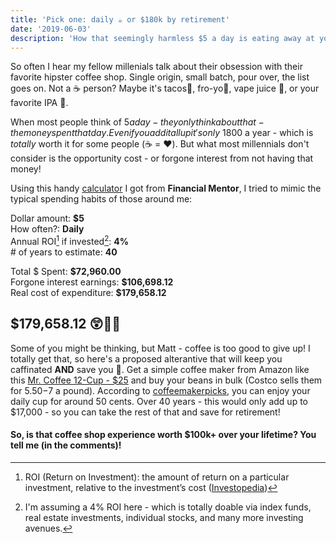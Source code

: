 ```yaml
---
title: 'Pick one: daily ☕ or $180k by retirement'
date: '2019-06-03'
description: 'How that seemingly harmless $5 a day is eating away at your potential gains'
---
```


So often I hear my fellow millenials talk about their obsession with their favorite hipster coffee shop. Single origin, small batch, pour over, the list goes on. Not a ☕ person? Maybe it's tacos🌮, fro-yo🍦, vape juice 💨, or your favorite IPA 🍺.

When most people think of $5 a day - they only think about that - the money spent that day. Even if you add it all up it's only ~$1800 a year - which is _totally_ worth it for some people (☕ = ❤️). But what most millennials don't consider is the opportunity cost - or forgone interest from not having that money!

Using this handy [calculator](https://financialmentor.com/calculator/latte-factor-calculator) I got from **Financial Mentor**, I tried to mimic the typical spending habits of those around me:

Dollar amount: **\$5**  
How often?: **Daily**  
Annual ROI[^1] if invested[^2]: **4%**  
\# of years to estimate: **40**

Total \$ Spent: **\$72,960.00**  
Forgone interest earnings: **\$106,698.12**  
Real cost of expenditure: **\$179,658.12**

## **\$179,658.12** 😲🤯🤑

Some of you might be thinking, but Matt - coffee is too good to give up! I totally get that, so here's a proposed alterantive that will keep you caffinated **AND** save you 💸. Get a simple coffee maker from Amazon like this [Mr. Coffee 12-Cup - \$25](https://www.amazon.com/Mr-Coffee-12-Cup-Maker-Black/dp/B002YI2IG0/ref=sxin_3_osp43-ea9481f4_cov?ascsubtag=ea9481f4-414f-4a8c-a360-8aab61dd82e6&creativeASIN=B002YI2IG0&cv_ct_id=amzn1.osp.ea9481f4-414f-4a8c-a360-8aab61dd82e6&cv_ct_pg=search&cv_ct_wn=osp-search&keywords=basic+coffee+maker&linkCode=oas&pd_rd_i=B002YI2IG0&pd_rd_r=9a690bfe-544d-42a7-839f-a66fe34a9994&pd_rd_w=uLKPp&pd_rd_wg=vzm7g&pf_rd_p=43ba9e17-96f5-4491-b054-e546013f7dc4&pf_rd_r=P28X6BQ3CAGDCVP3983N&qid=1560117695&s=kitchen&tag=bgr0a0-20) and buy your beans in bulk (Costco sells them for $5.50-$7 a pound). According to [coffeemakerpicks](https://coffeemakerpicks.com/cost-per-cup-of-coffee/), you can enjoy your daily cup for around 50 cents. Over 40 years - this would only add up to \$17,000 - so you can take the rest of that and save for retirement!

#### So, is that coffee shop experience worth \$100k+ over your lifetime? You tell me (in the comments)!

[^1]: ROI (Return on Investment): the amount of return on a particular investment, relative to the investment’s cost ([Investopedia](https://www.investopedia.com/terms/r/returnoninvestment.asp))
[^2]: I'm assuming a 4% ROI here - which is totally doable via index funds, real estate investments, individual stocks, and many more investing avenues.
